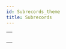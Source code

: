 ```yaml
---
id: Subrecords_theme
title: Subrecords
---
```



||
|---|
|[<!-- INCLUDE #_command_.Get subrecord key.Syntax -->](../../commands-legacy/get-subrecord-key.md)<br/>|
